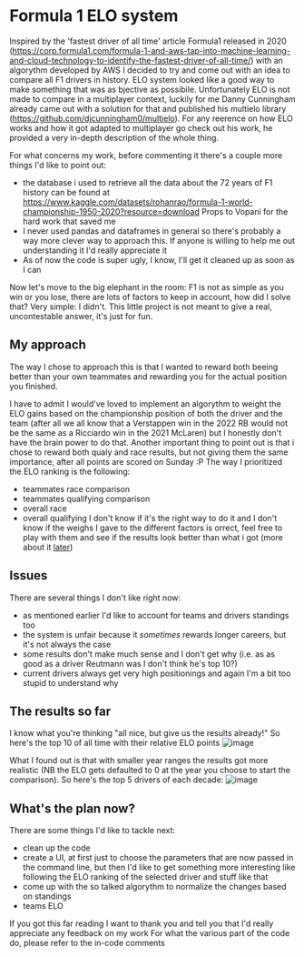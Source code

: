 # Formula 1 ELO system
Inspired by the 'fastest driver of all time' article Formula1 released in 2020 (https://corp.formula1.com/formula-1-and-aws-tap-into-machine-learning-and-cloud-technology-to-identify-the-fastest-driver-of-all-time/) with an algorythm developed by AWS I decided to try and come out with an idea to compare all F1 drivers in history.
ELO system looked like a good way to make something that was as bjective as possibile. Unfortunately ELO is not made to compare in a multiplayer context, luckily for me Danny Cunningham already came out with a solution for that and published his multielo library (https://github.com/djcunningham0/multielo). For any reerence on how ELO works and how it got adapted to multiplayer go check out his work, he provided a very in-depth description of the whole thing.

For what concerns my work, before commenting it there's a couple more things I'd like to point out:
- the database i used to retrieve all the data about the 72 years of F1 history can be found at https://www.kaggle.com/datasets/rohanrao/formula-1-world-championship-1950-2020?resource=download Props to Vopani for the hard work that saved me
- I never used pandas and dataframes in general so there's probably a way more clever way to approach this. If anyone is willing to help me out understanding it I'd really appreciate it
- As of now the code is super ugly, I know, I'll get it cleaned up as soon as I can

Now let's move to the big elephant in the room: F1 is not as simple as you win or you lose, there are lots of factors to keep in account, how did I solve that? Very simple: I didn't. This little project is not meant to give a real, uncontestable answer, it's just for fun.

## My approach
The way I chose to approach this is that I wanted to reward both beeing better than your own teammates and rewarding you for the actual position you finished.

I have to admit I would've loved to implement an algorythm to weight the ELO gains based on the championship position of both the driver and the team (after all we all know that a Verstappen win in the 2022 RB would not be the same as a Ricciardo win in the 2021 McLaren) but I honestly don't have the brain power to do that.
Another important thing to point out is that i chose to reward both qualy and race results, but not giving them the same importance, after all points are scored on Sunday :P
The way I prioritized the ELO ranking is the following:
- teammates race comparison
- teammates qualifying comparison
- overall race
- overall qualifying
I don't know if it's the right way to do it and I don't know if the weighs I gave to the different factors is orrect, feel free to play with them and see if the results look better than what i got (more about it [later](#The-results-so-far))

## Issues

There are several things I don't like right now:
- as mentioned earlier I'd like to account for teams and drivers standings too
- the system is unfair because it *sometimes* rewards longer careers, but it's not always the case
- some results don't make much sense and I don't get why (i.e. as as good as a driver Reutmann was I don't think he's top 10?)
- current drivers always get very high positionings and again I'm a bit too stupid to understand why

## The results so far
I know what you're thinking "all nice, but give us the results already!"
So here's the top 10 of all time with their relative ELO points
![image](https://user-images.githubusercontent.com/119423921/209942503-ef05ac39-0f70-43d5-bf82-5d5165419c7a.png)

What I found out is that with smaller year ranges the results got more realistic (NB the ELO gets defaulted to 0 at the year you choose to start the comparison). So here's the top 5 drivers of each decade:
![image](https://user-images.githubusercontent.com/119423921/209942863-152a8768-9c2d-4441-b124-7bfaa3d8c881.png)

## What's the plan now?
There are some things I'd like to tackle next:
- clean up the code
- create a UI, at first just to choose the parameters that are now passed in the command line, but then I'd like to get something more interesting like following the ELO ranking of the selected driver and stuff like that
- come up with the so talked algorythm to normalize the changes based on standings
- teams ELO


If you got this far reading I want to thank you and tell you that I'd really appreciate any feedback on my work
For what the various part of the code do, please refer to the in-code comments



